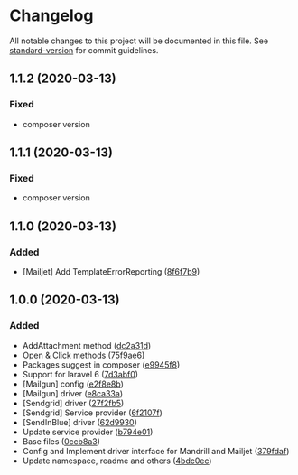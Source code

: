 # Changelog

All notable changes to this project will be documented in this file. See [standard-version](https://github.com/conventional-changelog/standard-version) for commit guidelines.

## 1.1.2 (2020-03-13)

### Fixed

* composer version

## 1.1.1 (2020-03-13)

### Fixed

* composer version

## 1.1.0 (2020-03-13)

### Added

* [Mailjet] Add TemplateErrorReporting ([8f6f7b9](https://github.com/tightr/laravel-mail-template/commit/8f6f7b9))

## 1.0.0 (2020-03-13)

### Added

* AddAttachment method ([dc2a31d](https://github.com/tightr/laravel-mail-template/commit/dc2a31d))
* Open & Click methods ([75f9ae6](https://github.com/tightr/laravel-mail-template/commit/75f9ae6))
* Packages suggest in composer ([e9945f8](https://github.com/tightr/laravel-mail-template/commit/e9945f8))
* Support for laravel 6 ([7d3abf0](https://github.com/tightr/laravel-mail-template/commit/7d3abf0))
* [Mailgun] config ([e2f8e8b](https://github.com/tightr/laravel-mail-template/commit/e2f8e8b))
* [Mailgun] driver ([e8ca33a](https://github.com/tightr/laravel-mail-template/commit/e8ca33a))
* [Sendgrid] driver ([27f2fb5](https://github.com/tightr/laravel-mail-template/commit/27f2fb5))
* [Sendgrid] Service provider ([6f2107f](https://github.com/tightr/laravel-mail-template/commit/6f2107f))
* [SendInBlue] driver ([62d9930](https://github.com/tightr/laravel-mail-template/commit/62d9930))
* Update service provider ([b794e01](https://github.com/tightr/laravel-mail-template/commit/b794e01))
* Base files ([0ccb8a3](https://github.com/tightr/laravel-mail-template/commit/0ccb8a3))
* Config and Implement driver interface for Mandrill and Mailjet ([379fdaf](https://github.com/tightr/laravel-mail-template/commit/379fdaf))
* Update namespace, readme and others ([4bdc0ec](https://github.com/tightr/laravel-mail-template/commit/4bdc0ec))
